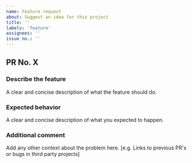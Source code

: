 ```yaml
---
name: Feature request
about: Suggest an idea for this project
title: ''
labels: 'feature'
assignees: ''
issue no.: ''
---
```


## PR No. X

### Describe the feature
A clear and concise description of what the feature should do.

### Expected behavior
A clear and concise description of what you expected to happen.

### Additional comment
Add any other context about the problem here. [e.g. Links to previous PR's or bugs in third party projects]
